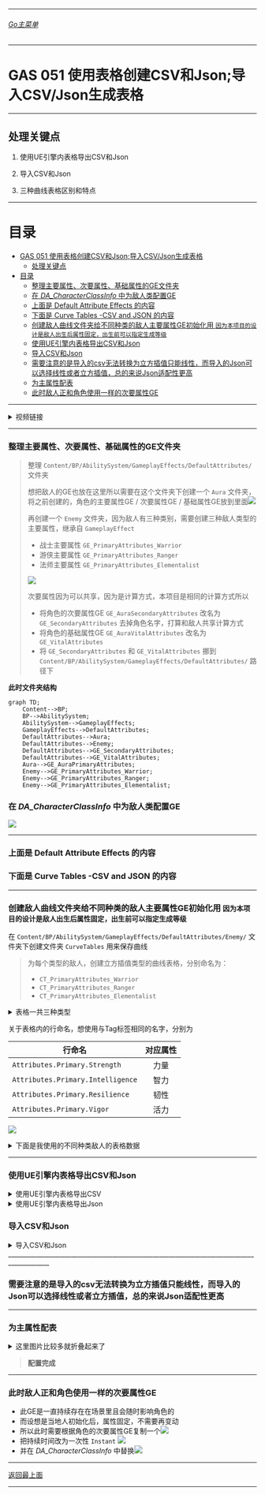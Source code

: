 ___________________________________________________________________________________________
###### [Go主菜单](../MainMenu.md)
___________________________________________________________________________________________

# GAS 051 使用表格创建CSV和Json;导入CSV/Json生成表格

___________________________________________________________________________________________

## 处理关键点

1. 使用UE引擎内表格导出CSV和Json

2. 导入CSV和Json

3. 三种曲线表格区别和特点


___________________________________________________________________________________________

# 目录


- [GAS 051 使用表格创建CSV和Json;导入CSV/Json生成表格](#gas-051-使用表格创建csv和json导入csvjson生成表格)
  - [处理关键点](#处理关键点)
- [目录](#目录)
    - [整理主要属性、次要属性、基础属性的GE文件夹](#整理主要属性次要属性基础属性的ge文件夹)
    - [在 *DA\_CharacterClassInfo* 中为敌人类配置GE](#在-da_characterclassinfo-中为敌人类配置ge)
    - [上面是 Default Attribute Effects 的内容](#上面是-default-attribute-effects-的内容)
    - [下面是 Curve Tables -CSV and JSON 的内容](#下面是-curve-tables--csv-and-json-的内容)
    - [创建敌人曲线文件夹给不同种类的敌人主要属性GE初始化用 `因为本项目的设计是敌人出生后属性固定，出生前可以指定生成等级`](#创建敌人曲线文件夹给不同种类的敌人主要属性ge初始化用-因为本项目的设计是敌人出生后属性固定出生前可以指定生成等级)
    - [使用UE引擎内表格导出CSV和Json](#使用ue引擎内表格导出csv和json)
    - [导入CSV和Json](#导入csv和json)
    - [需要注意的是导入的csv无法转换为立方插值只能线性，而导入的Json可以选择线性或者立方插值，总的来说Json适配性更高](#需要注意的是导入的csv无法转换为立方插值只能线性而导入的json可以选择线性或者立方插值总的来说json适配性更高)
    - [为主属性配表](#为主属性配表)
    - [此时敌人正和角色使用一样的次要属性GE](#此时敌人正和角色使用一样的次要属性ge)



___________________________________________________________________________________________

<details>
<summary>视频链接</summary>
[Default Attribute Effects](https://www.bilibili.com/video/BV1JD421E7yC?p=127&vd_source=9e1e64122d802b4f7ab37bd325a89e6c)
[Curve Tables -CSV and JSON](https://www.bilibili.com/video/BV1JD421E7yC?p=128&vd_source=9e1e64122d802b4f7ab37bd325a89e6c)


</details>

___________________________________________________________________________________________

### 整理主要属性、次要属性、基础属性的GE文件夹

> 整理 `Content/BP/AbilitySystem/GameplayEffects/DefaultAttributes/` 文件夹
>
> 想把敌人的GE也放在这里所以需要在这个文件夹下创建一个 `Aura` 文件夹，将之前创建的，角色的主要属性GE / 次要属性GE / 基础属性GE放到里面![](https://github.com/liyunlong618/LiYunLongKnowledgeLibrary/blob/main/UECPP/Models/GAS/GAS_2_Aura/DetailContent/Image/GAS_051/1.png?raw=true)
>
> 再创建一个 `Enemy` 文件夹，因为敌人有三种类别，需要创建三种敌人类型的主要属性，继承自 `GameplayEffect` 
>
> - 战士主要属性 `GE_PrimaryAttributes_Warrior` 
> - 游侠主要属性 `GE_PrimaryAttributes_Ranger` 
> - 法师主要属性 `GE_PrimaryAttributes_Elementalist` 
>
> ![](https://github.com/liyunlong618/LiYunLongKnowledgeLibrary/blob/main/UECPP/Models/GAS/GAS_2_Aura/DetailContent/Image/GAS_051/2.png?raw=true)
>
> 次要属性因为可以共享，因为是计算方式，本项目是相同的计算方式所以
>
> - 将角色的次要属性GE `GE_AuraSecondaryAttributes` 改名为 `GE_SecondaryAttributes` 去掉角色名字，打算和敌人共享计算方式
> - 将角色的基础属性GE `GE_AuraVitalAttributes` 改名为 `GE_VitalAttributes` 
> - 将 `GE_SecondaryAttributes` 和 `GE_VitalAttributes` 挪到 `Content/BP/AbilitySystem/GameplayEffects/DefaultAttributes/` 路径下
>

**此时文件夹结构**

```mermaid
graph TD;
    Content-->BP;
    BP-->AbilitySystem;
    AbilitySystem-->GameplayEffects;
    GameplayEffects-->DefaultAttributes;
    DefaultAttributes-->Aura;
    DefaultAttributes-->Enemy;
    DefaultAttributes-->GE_SecondaryAttributes;
    DefaultAttributes-->GE_VitalAttributes;
    Aura-->GE_AuraPrimaryAttributes;
    Enemy-->GE_PrimaryAttributes_Warrior;
    Enemy-->GE_PrimaryAttributes_Ranger;
    Enemy-->GE_PrimaryAttributes_Elementalist;
```

### 在 *DA_CharacterClassInfo* 中为敌人类配置GE

![](https://github.com/liyunlong618/LiYunLongKnowledgeLibrary/blob/main/UECPP/Models/GAS/GAS_2_Aura/DetailContent/Image/GAS_051/3.png?raw=true)

___________________________________________________________________________________________

### 上面是 Default Attribute Effects 的内容
### 下面是 Curve Tables -CSV and JSON 的内容

___________________________________________________________________________________________

### 创建敌人曲线文件夹给不同种类的敌人主要属性GE初始化用 `因为本项目的设计是敌人出生后属性固定，出生前可以指定生成等级` 

在 `Content/BP/AbilitySystem/GameplayEffects/DefaultAttributes/Enemy/` 文件夹下创建文件夹 `CurveTables` 用来保存曲线

> 为每个类型的敌人，创建立方插值类型的曲线表格，分别命名为：
>
> -  `CT_PrimaryAttributes_Warrior` 
> -  `CT_PrimaryAttributes_Ranger` 
> -  `CT_PrimaryAttributes_Elementalist` 

<details>
<summary>表格一共三种类型</summary>
`右键`->`其他`->`曲线表格`

| 表格类型   | 中文 |特点|
| -------- | ---- | ---- |
| Linear | 线性 |点与点之间直线连接，无法插值|
| Constant | 常数 |-|
| Cubic | 立方插值 |点与点之间可直线可插值，可调曲率|

![](https://github.com/liyunlong618/LiYunLongKnowledgeLibrary/blob/main/UECPP/Models/GAS/GAS_2_Aura/DetailContent/Image/GAS_051/4.png?raw=true)

![](https://github.com/liyunlong618/LiYunLongKnowledgeLibrary/blob/main/UECPP/Models/GAS/GAS_2_Aura/DetailContent/Image/GAS_051/6.png?raw=true)

</details>

关于表格内的行命名，想使用与Tag标签相同的名字，分别为

| 行命名   | 对应属性 |
| -------- | :----: |
|`Attributes.Primary.Strength`|力量|
|`Attributes.Primary.Intelligence`|智力|
|`Attributes.Primary.Resilience`|韧性|
|`Attributes.Primary.Vigor`|活力|

![](https://github.com/liyunlong618/LiYunLongKnowledgeLibrary/blob/main/UECPP/Models/GAS/GAS_2_Aura/DetailContent/Image/GAS_051/5.png?raw=true)




<details>
<summary>下面是我使用的不同种类敌人的表格数据</summary>

- Elementalist

| 行命名   | 对应属性 |1级|40级|
| -------- | :----: |-------- |-------- |
|力量|`Attributes.Primary.Strength`|5|25|
|智力|`Attributes.Primary.Intelligence`|15|40|
|韧性|`Attributes.Primary.Resilience`|11|20|
|活力|`Attributes.Primary.Vigor`|5|14|

- Ranger

| 行命名   | 对应属性 |1级|40级|
| -------- | :----: |-------- |-------- |
|力量|`Attributes.Primary.Strength`|6|34|
|智力|`Attributes.Primary.Intelligence`|12|32|
|韧性|`Attributes.Primary.Resilience`|13|33|
|活力|`Attributes.Primary.Vigor`|11|35|

- Warrior

| 行命名   | 对应属性 |1级|40级|
| -------- | :----: |-------- |-------- |
|力量|`Attributes.Primary.Strength`|15|42|
|智力|`Attributes.Primary.Intelligence`|5|13|
|韧性|`Attributes.Primary.Resilience`|15|31|
|活力|`Attributes.Primary.Vigor`|11|29|

</details>

___________________________________________________________________________________________

### 使用UE引擎内表格导出CSV和Json

<details>
<summary>使用UE引擎内表格导出CSV</summary>
- 右键选择表格->导出为CSV

![](https://github.com/liyunlong618/LiYunLongKnowledgeLibrary/blob/main/UECPP/Models/GAS/GAS_2_Aura/DetailContent/Image/GAS_051/7.png?raw=true)
![](https://github.com/liyunlong618/LiYunLongKnowledgeLibrary/blob/main/UECPP/Models/GAS/GAS_2_Aura/DetailContent/Image/GAS_051/8.png?raw=true)csv可用表格打开编辑，或记事本![](https://github.com/liyunlong618/LiYunLongKnowledgeLibrary/blob/main/UECPP/Models/GAS/GAS_2_Aura/DetailContent/Image/GAS_051/9.png?raw=true)

可以在这里重新导入，但是无法撤销!!!慎重!!!![](https://github.com/liyunlong618/LiYunLongKnowledgeLibrary/blob/main/UECPP/Models/GAS/GAS_2_Aura/DetailContent/Image/GAS_051/10.png?raw=true)

</details>


<details>
<summary>使用UE引擎内表格导出Json</summary>
- 右键选择表格->导出为Json![](https://github.com/liyunlong618/LiYunLongKnowledgeLibrary/blob/main/UECPP/Models/GAS/GAS_2_Aura/DetailContent/Image/GAS_051/11.png?raw=true)

![](https://github.com/liyunlong618/LiYunLongKnowledgeLibrary/blob/main/UECPP/Models/GAS/GAS_2_Aura/DetailContent/Image/GAS_051/7.png?raw=true)

</details>

### 导入CSV和Json


<details>
<summary>导入CSV和Json</summary>

![](https://github.com/liyunlong618/LiYunLongKnowledgeLibrary/blob/main/UECPP/Models/GAS/GAS_2_Aura/DetailContent/Image/GAS_051/12.png?raw=true)


</details>
___________________________________________________________________________________________

### 需要注意的是导入的csv无法转换为立方插值只能线性，而导入的Json可以选择线性或者立方插值，总的来说Json适配性更高

___________________________________________________________________________________________

### 为主属性配表

<details>
<summary>这里图片比较多就折叠起来了</summary>

![](https://github.com/liyunlong618/LiYunLongKnowledgeLibrary/blob/main/UECPP/Models/GAS/GAS_2_Aura/DetailContent/Image/GAS_051/13.png?raw=true)

![](https://github.com/liyunlong618/LiYunLongKnowledgeLibrary/blob/main/UECPP/Models/GAS/GAS_2_Aura/DetailContent/Image/GAS_051/14.png?raw=true)

![](https://github.com/liyunlong618/LiYunLongKnowledgeLibrary/blob/main/UECPP/Models/GAS/GAS_2_Aura/DetailContent/Image/GAS_051/15.png?raw=true)

</details>

> **配置完成**

___________________________________________________________________________________________

### 此时敌人正和角色使用一样的次要属性GE
- 此GE是一直持续存在在场景里且会随时影响角色的
- 而设想是当地人初始化后，属性固定，不需要再变动
- 所以此时需要根据角色的次要属性GE复制一个![](https://github.com/liyunlong618/LiYunLongKnowledgeLibrary/blob/main/UECPP/Models/GAS/GAS_2_Aura/DetailContent/Image/GAS_051/16.png?raw=true)
- 把持续时间改为一次性 `Instant` ![](https://github.com/liyunlong618/LiYunLongKnowledgeLibrary/blob/main/UECPP/Models/GAS/GAS_2_Aura/DetailContent/Image/GAS_051/17.png?raw=true)
- 并在 *DA_CharacterClassInfo* 中替换![](https://github.com/liyunlong618/LiYunLongKnowledgeLibrary/blob/main/UECPP/Models/GAS/GAS_2_Aura/DetailContent/Image/GAS_051/18.png?raw=true)


___________________________________________________________________________________________

[返回最上面](#Go主菜单)

___________________________________________________________________________________________